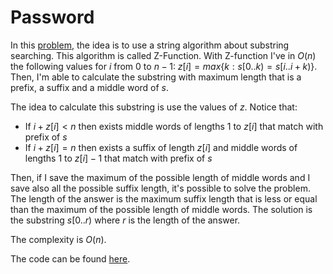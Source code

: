 # Password

In this [problem](https://codeforces.com/problemset/problem/126/B), the idea is to use a string algorithm about substring searching. This algorithm is called Z-Function.
With Z-function I've in $O(n)$ the following values for $i$ from $0$ to $n-1$: $z[i] = max\lbrace k : s[0..k) = s[i..i+k)\rbrace$.
Then, I'm able to calculate the substring with maximum length that is a prefix, a suffix and a middle word of $s$.

The idea to calculate this substring is use the values of $z$.
Notice that:

- If $i + z[i] < n$ then exists middle words of lengths $1$ to $z[i]$ that match with prefix of $s$
- If $i + z[i] = n$ then exists a suffix of length $z[i]$ and middle words of lengths $1$ to $z[i] - 1$ that match with prefix of $s$

Then, if I save the maximum of the possible length of middle words and I save also all the possible suffix length, it's possible to solve the problem.
The length of the answer is the maximum suffix length that is less or equal than the maximum of the possible length of middle words.
The solution is the substring $s[0..r)$ where $r$ is the length of the answer.

The complexity is $O(n)$.

The code can be found [here](./solution.cpp).
